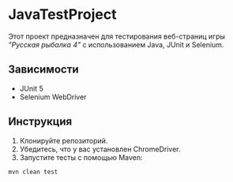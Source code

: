 # JavaTestProject

Этот проект предназначен для тестирования веб-страниц игры *"Русская рыбалка 4"* с использованием Java, JUnit и Selenium.

## Зависимости

- JUnit 5
- Selenium WebDriver

## Инструкция

1. Клонируйте репозиторий.
2. Убедитесь, что у вас установлен ChromeDriver.
3. Запустите тесты с помощью Maven:

```bash
mvn clean test
